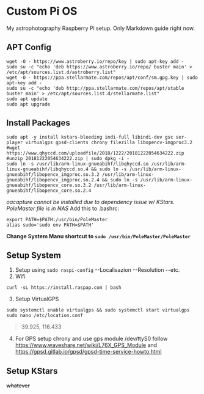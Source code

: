 # Custom Pi OS
My astrophotography Raspberry Pi setup. Only Markdown guide right now.
## APT Config
```
wget -O - https://www.astroberry.io/repo/key | sudo apt-key add -
sudo su -c "echo 'deb https://www.astroberry.io/repo/ buster main' > /etc/apt/sources.list.d/astroberry.list"
wget -O - https://ppa.stellarmate.com/repos/apt/conf/sm.gpg.key | sudo apt-key add -
sudo su -c "echo 'deb http://ppa.stellarmate.com/repos/apt/stable buster main' > /etc/apt/sources.list.d/stellarmate.list"
sudo apt update
sudo apt upgrade
```
## Install Packages
```
sudo apt -y install kstars-bleeding indi-full libindi-dev gsc ser-player virtualgps gpsd-clients chrony filezilla libopencv-imgproc3.2
#wget https://www.qhyccd.com/uploadfile/2018/1222/20181222054634222.zip
#unzip 20181222054634222.zip | sudo dpkg -i -
sudo ln -s /usr/lib/arm-linux-gnueabihf/libqhyccd.so /usr/lib/arm-linux-gnueabihf/libqhyccd.so.4 && sudo ln -s /usr/lib/arm-linux-gnueabihf/libopencv_imgproc.so.3.2 /usr/lib/arm-linux-gnueabihf/libopencv_imgproc.so.2.4 && sudo ln -s /usr/lib/arm-linux-gnueabihf/libopencv_core.so.3.2 /usr/lib/arm-linux-gnueabihf/libopencv_core.so.2.4
```
*oacapture cannot be installed due to dependency issue w/ KStars.*
*PoleMaster file is in NAS*
Add this to .bashrc:
```
export PATH=$PATH:/usr/bin/PoleMaster
alias sudo='sudo env PATH=$PATH'
```
**Change System Manu shortcut to `sudo /usr/bin/PoleMaster/PoleMaster`**
## Setup System
1. Setup using `sudo raspi-config`
--Localisazion
--Resolution
--etc.
2. Wifi
```
curl -sL https://install.raspap.com | bash
```
3. Setup VirtualGPS
```
sudo systemctl enable virtualgps && sudo systemctl start virtualgps
sudo nano /etc/location.conf
```
> 39.925, 116.433
4. For GPS setup chrony and use gps module /dev/ttyS0
follow https://www.waveshare.net/wiki/L76X_GPS_Module
and https://gpsd.gitlab.io/gpsd/gpsd-time-service-howto.html

## Setup KStars
~~whatever~~

